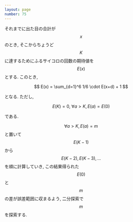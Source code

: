 ```yaml
---
layout: page
number: 75
---
```

それまでに出た目の合計が $$ x $$ のとき, そこからちょうど $$ K $$ に達するためにふるサイコロの回数の期待値を $$ E(x) $$ とする. このとき,

$$
E(x) = \sum_{d=1}^6 1/6 \cdot E(x+d) + 1
$$

となる. ただし,

$$
E(K) = 0, \ \forall a \gt K, E(a) = E(0)
$$

である.

$$ \forall a > K, E(a) = m $$ と置いて $$ E(K-1) $$ から $$ E(K-2), E(K-3), \dots $$ を順に計算していき, この結果得られた $$ E(0) $$ と $$ m $$ の差が誤差範囲に収まるよう, 二分探索で $$ m $$ を探索する.
